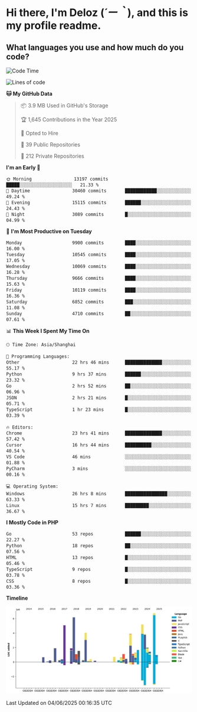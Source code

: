 # **Hi there, I'm Deloz (*´ー｀*), and this is my profile readme.**

## **What languages you use and how much do you code?**

<!--START_SECTION:waka-->
![Code Time](http://img.shields.io/badge/Code%20Time-6%2C532%20hrs%2027%20mins-blue)

![Lines of code](https://img.shields.io/badge/From%20Hello%20World%20I%27ve%20Written-55.6%20million%20lines%20of%20code-blue)

**🐱 My GitHub Data** 

> 📦 3.9 MB Used in GitHub's Storage 
 > 
> 🏆 1,645 Contributions in the Year 2025
 > 
> 💼 Opted to Hire
 > 
> 📜 39 Public Repositories 
 > 
> 🔑 212 Private Repositories 
 > 
**I'm an Early 🐤** 

```text
🌞 Morning                13197 commits       █████░░░░░░░░░░░░░░░░░░░░   21.33 % 
🌆 Daytime                30460 commits       ████████████░░░░░░░░░░░░░   49.24 % 
🌃 Evening                15115 commits       ██████░░░░░░░░░░░░░░░░░░░   24.43 % 
🌙 Night                  3089 commits        █░░░░░░░░░░░░░░░░░░░░░░░░   04.99 % 
```
📅 **I'm Most Productive on Tuesday** 

```text
Monday                   9900 commits        ████░░░░░░░░░░░░░░░░░░░░░   16.00 % 
Tuesday                  10545 commits       ████░░░░░░░░░░░░░░░░░░░░░   17.05 % 
Wednesday                10069 commits       ████░░░░░░░░░░░░░░░░░░░░░   16.28 % 
Thursday                 9666 commits        ████░░░░░░░░░░░░░░░░░░░░░   15.63 % 
Friday                   10119 commits       ████░░░░░░░░░░░░░░░░░░░░░   16.36 % 
Saturday                 6852 commits        ███░░░░░░░░░░░░░░░░░░░░░░   11.08 % 
Sunday                   4710 commits        ██░░░░░░░░░░░░░░░░░░░░░░░   07.61 % 
```


📊 **This Week I Spent My Time On** 

```text
🕑︎ Time Zone: Asia/Shanghai

💬 Programming Languages: 
Other                    22 hrs 46 mins      ██████████████░░░░░░░░░░░   55.17 % 
Python                   9 hrs 37 mins       ██████░░░░░░░░░░░░░░░░░░░   23.32 % 
Go                       2 hrs 52 mins       ██░░░░░░░░░░░░░░░░░░░░░░░   06.96 % 
JSON                     2 hrs 21 mins       █░░░░░░░░░░░░░░░░░░░░░░░░   05.71 % 
TypeScript               1 hr 23 mins        █░░░░░░░░░░░░░░░░░░░░░░░░   03.39 % 

🔥 Editors: 
Chrome                   23 hrs 41 mins      ██████████████░░░░░░░░░░░   57.42 % 
Cursor                   16 hrs 44 mins      ██████████░░░░░░░░░░░░░░░   40.54 % 
VS Code                  46 mins             ░░░░░░░░░░░░░░░░░░░░░░░░░   01.88 % 
PyCharm                  3 mins              ░░░░░░░░░░░░░░░░░░░░░░░░░   00.16 % 

💻 Operating System: 
Windows                  26 hrs 8 mins       ████████████████░░░░░░░░░   63.33 % 
Linux                    15 hrs 7 mins       █████████░░░░░░░░░░░░░░░░   36.67 % 
```

**I Mostly Code in PHP** 

```text
Go                       53 repos            ██████░░░░░░░░░░░░░░░░░░░   22.27 % 
Python                   18 repos            ██░░░░░░░░░░░░░░░░░░░░░░░   07.56 % 
HTML                     13 repos            █░░░░░░░░░░░░░░░░░░░░░░░░   05.46 % 
TypeScript               9 repos             █░░░░░░░░░░░░░░░░░░░░░░░░   03.78 % 
CSS                      8 repos             █░░░░░░░░░░░░░░░░░░░░░░░░   03.36 % 
```



**Timeline**

![Lines of Code chart](https://raw.githubusercontent.com/deloz/deloz/main/assets/bar_graph.png)


 Last Updated on 04/06/2025 00:16:35 UTC
<!--END_SECTION:waka-->

